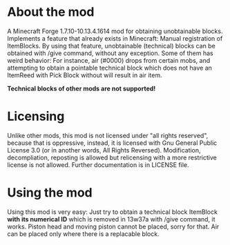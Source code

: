 # About the mod
A Minecraft Forge 1.7.10-10.13.4.1614 mod for obtaining unobtainable blocks. Implements a feature that already exists in Minecraft: Manual registration of ItemBlocks.
By using that feature, unobtainable (technical) blocks can be obtained with /give command, without any exception. Some of them has weird behavior: For instance, 
air (#0000) drops from certain mobs, and attempting to obtain a pointable technical block which does not have an ItemReed with Pick Block without will result in air item. 

**Technical blocks of other mods are not supported!**

# Licensing
Unlike other mods, this mod is not licensed under "all rights reserved", because that is oppressive, instead, it is licensed with Gnu General Public License 3.0 (or 
in another words, All Rights Reversed). Modification, decompliation, reposting is allowed but relicensing with a more restrictive license is not allowed. Further 
documentation is in LICENSE file.

# Using the mod
Using this mod is very easy: Just try to obtain a technical block ItemBlock **with its numerical ID** which is removed in 13w37a with /give command, it works. Piston head and moving piston cannot be placed, sorry for that. Air can be placed only where there is a replacable block. 

